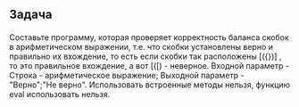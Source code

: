 ## Задача

#### 
 Составьте программу, которая проверяет корректность баланса скобок в арифметическом выражении, 
 т.е. что скобки установлены верно и правильно их вхождение, то есть если скобки так расположены [({})] ,
  то это правильное вхождение, а вот [([) - неверное. Входной параметр - Строка - арифметическое выражение; 
  Выходной параметр - "Верно";"Не верно". Использовать встроенные методы нельзя, функцию eval использовать нельзя.